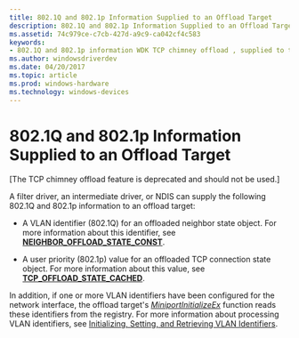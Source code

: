 ```yaml
---
title: 802.1Q and 802.1p Information Supplied to an Offload Target
description: 802.1Q and 802.1p Information Supplied to an Offload Target
ms.assetid: 74c979ce-c7cb-427d-a9c9-ca042cf4c583
keywords:
- 802.1Q and 802.1p information WDK TCP chimney offload , supplied to target
ms.author: windowsdriverdev
ms.date: 04/20/2017
ms.topic: article
ms.prod: windows-hardware
ms.technology: windows-devices
---
```


# 802.1Q and 802.1p Information Supplied to an Offload Target


\[The TCP chimney offload feature is deprecated and should not be used.\]




A filter driver, an intermediate driver, or NDIS can supply the following 802.1Q and 802.1p information to an offload target:

-   A VLAN identifier (802.1Q) for an offloaded neighbor state object. For more information about this identifier, see [**NEIGHBOR\_OFFLOAD\_STATE\_CONST**](https://msdn.microsoft.com/library/windows/hardware/ff568324).

-   A user priority (802.1p) value for an offloaded TCP connection state object. For more information about this value, see [**TCP\_OFFLOAD\_STATE\_CACHED**](https://msdn.microsoft.com/library/windows/hardware/ff570937).

In addition, if one or more VLAN identifiers have been configured for the network interface, the offload target's [*MiniportInitializeEx*](https://msdn.microsoft.com/library/windows/hardware/ff559389) function reads these identifiers from the registry. For more information about processing VLAN identifiers, see [Initializing, Setting, and Retrieving VLAN Identifiers](https://msdn.microsoft.com/library/windows/hardware/ff548945).

 

 





